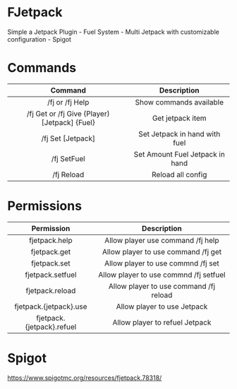 # FJetpack
Simple a Jetpack Plugin - Fuel System - Multi Jetpack with customizable configuration - Spigot

# Commands

| Command | Description  |
|  :---:  |     :-:      |
| /fj or /fj Help | Show commands available |
| /fj Get or /fj Give (Player) [Jetpack] {Fuel} | Get jetpack item |
| /fj Set [Jetpack] <Fuel> | Set Jetpack in hand with fuel |
| /fj SetFuel <Amount> | Set Amount Fuel Jetpack in hand |
| /fj Reload | Reload all config |

# Permissions
| Permission | Description |
|   :---:    |     :-:     |
| fjetpack.help | Allow player use command /fj help |
| fjetpack.get | Allow player to use command /fj get|give <name> |
| fjetpack.set | Allow player to use commnd /fj set <jetpack> |
| fjetpack.setfuel | Allow player to use commnd /fj setfuel <amount> |
| fjetpack.reload | Allow player to use command /fj reload |
| fjetpack.{jetpack}.use | Allow player to use Jetpack |
| fjetpack.{jetpack}.refuel | Allow player to refuel Jetpack |

# Spigot
https://www.spigotmc.org/resources/fjetpack.78318/
